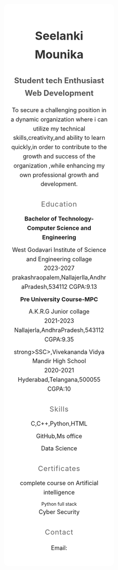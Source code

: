 <DOCTYPE html>
<html lang="en">
<head>
 <meta charset="UTF-8">
 <meta name="viewport"
content="width=device-width,
initial-scale=1.0">
  <title>Seelanki Mounika</title>
<style>
 body{
 /*font-family:Arial,sans-serif,*/
 font-family:'Roboto'sans-serif;
 background-color:#f4f4f4
 color:#333;
 line-height:1.6;
 margin:0;
 display:0;
 justify-content:centre;
 align-items:centre;
 min-height:100vh;
}
  .container{
  width:60%;
  max-width:800px;
  background-color:white;
  padding:20px;
  box-shadow:0 0 10px rgba(0,0,0,0,1);
  border-radius:10px;
  text-align:center;
 }
  .profile-image{
  width:150px;
  height:150px;
  border-radius:50%;
  margin-bottom:20px;
 }
h1{
 font-size:36px;
 margin-bottom:10px;
 color:#333;
}
h2{
 font-size:24px;
 margin-bottom:20px;
 color:#555;
} 
p{
font-size:18px;
margin-bottom:20px;
}
.section-title{
font-size:22px;
margin-top:30px;
margin-bottom:10px;
color:#666;
text-transform:upperccase;
letter-spacing:1px;
}
ul{
 list-style-type:none;
 padding:0;
}
li{
 font-size:18px;
 margin-bottom:10px;
}
.link{
 color:#1a73e8;
 text-decoration:none;
}
</style>
</head>
<body>
 <div class="container">
  <h1>Seelanki Mounika</h1>
  <h2>Student
  tech Enthusiast
  Web Development</h2>
  <p>To secure a challenging position in a dynamic organization where i can utilize my technical skills,creativity,and ability to learn quickly,in order to contribute to the growth and success of the organization ,while enhancing my own professional growth and development.</p>
  <div class="section">
   <div class="section-title">Education</div>
   <ul>
   <li><strong>Bachelor of Technology-Computer Science and Engineering</strong></li>
   <li>West Godavari Institute of Science and Engineering collage<br>
       2023-2027
       prakashraopalem,Nallajerlla,AndhraPradesh,534112
       CGPA:9.13
   </li>
   <li><strong>Pre University Course-MPC</strong></li>
   <li>A.K.R.G Junior collage<br>2021-2023
       Nallajerla,AndhraPradesh,543112
       CGPA:9.35</li>
    <li>strong>SSC></strong>,Vivekananda Vidya Mandir High School<br>
        2020-2021
        Hyderabad,Telangana,500055
        CGPA:10</li>
   </ui>
   </div>
   <div class="section">
    <div class="section-title">Skills</div>
    <ul>
      <li>C,C++,Python,HTML</li>
      <li>GitHub,Ms office</li>
    <li> Data Science</li>
    </ul>
   </div>
   <div class="section">
    <div class="section-title">Certificates
    </div>
    <ul>
      <li>
        complete course on Artificial intelligence
      </li>
      <il>Python full stack</il>
      <li>Cyber Security</li>
    </ul>
   </div>
   <div class="section">
   <div class="section-title">Contact</div>
   <p>Email:<a herf="seelankimounika@gmail.com></p>
   <p>Phone:8019863769</p>
   </div>
   </div>
</body>
</html>
